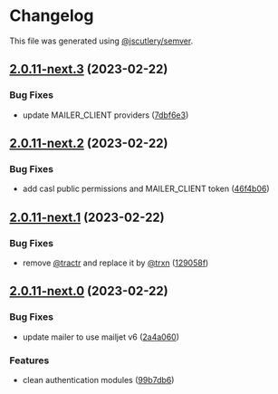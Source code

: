 # Changelog

This file was generated using [@jscutlery/semver](https://github.com/jscutlery/semver).

## [2.0.11-next.3](https://github.com/tractr/traxion/compare/v2.0.11-next.2...v2.0.11-next.3) (2023-02-22)


### Bug Fixes

* update MAILER_CLIENT providers ([7dbf6e3](https://github.com/tractr/traxion/commit/7dbf6e33654718e1d47b98165b67dea7d5063ac8))



## [2.0.11-next.2](https://github.com/tractr/traxion/compare/v2.0.11-next.1...v2.0.11-next.2) (2023-02-22)


### Bug Fixes

* add casl public permissions and MAILER_CLIENT token ([46f4b06](https://github.com/tractr/traxion/commit/46f4b06da9d46a79c36bde365cd817b46031e24f))



## [2.0.11-next.1](https://github.com/tractr/traxion/compare/v2.0.11-next.0...v2.0.11-next.1) (2023-02-22)


### Bug Fixes

* remove [@tractr](https://github.com/tractr) and replace it by [@trxn](https://github.com/trxn) ([129058f](https://github.com/tractr/traxion/commit/129058fee9f88c34ac4f124f9d1d54470939a0e7))



## [2.0.11-next.0](https://github.com/tractr/traxion/compare/v2.0.10...v2.0.11-next.0) (2023-02-22)


### Bug Fixes

* update mailer to use mailjet v6 ([2a4a060](https://github.com/tractr/traxion/commit/2a4a0607963235cbb859e8ff99794829f7eaaf58))


### Features

* clean authentication modules ([99b7db6](https://github.com/tractr/traxion/commit/99b7db69cc4f885ac885d147043003448895d66d))
